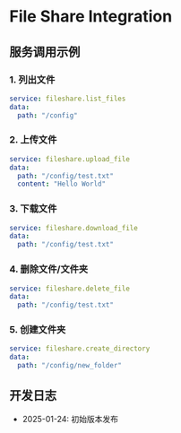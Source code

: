 # File Share Integration

## 服务调用示例

### 1. 列出文件
```yaml
service: fileshare.list_files
data:
  path: "/config"
```

### 2. 上传文件
```yaml
service: fileshare.upload_file
data:
  path: "/config/test.txt"
  content: "Hello World"
```

### 3. 下载文件
```yaml
service: fileshare.download_file
data:
  path: "/config/test.txt"
```

### 4. 删除文件/文件夹
```yaml
service: fileshare.delete_file
data:
  path: "/config/test.txt"
```

### 5. 创建文件夹
```yaml
service: fileshare.create_directory
data:
  path: "/config/new_folder"
```

## 开发日志
- 2025-01-24: 初始版本发布
